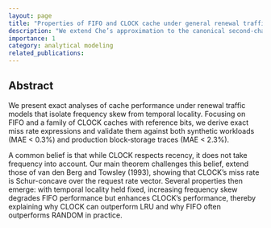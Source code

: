 ```yaml
---
layout: page
title: "Properties of FIFO and CLOCK cache under general renewal traffic"
description: "We extend Che’s approximation to the canonical second-chance CLOCK under general renewal traffic and formally prove two properties: (1) LRU miss rate is convex over cache size under IRM; (2) CLOCK’s miss rate is Schur-concave over request rates." 
importance: 1
category: analytical modeling 
related_publications: 
---
```


## Abstract
We present exact analyses of cache performance under renewal traffic models that isolate frequency skew from temporal locality. Focusing on FIFO and a family of CLOCK caches with reference bits, we derive exact miss rate expressions and validate them against both synthetic workloads (MAE < 0.3\%) and production block‐storage traces (MAE < 2.3\%). 
  
A common belief is that while CLOCK respects recency, it does not take frequency into account. Our main theorem challenges this belief, extend those of van den Berg and Towsley (1993), showing that CLOCK’s miss rate is Schur-concave over the request rate vector. Several properties then emerge: with temporal locality held fixed, increasing frequency skew degrades FIFO performance but enhances CLOCK’s performance, thereby explaining why CLOCK can outperform LRU and why FIFO often outperforms RANDOM in practice.
<!-- ![](../clock-levels.webp) -->
